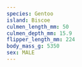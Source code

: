 ```yaml
---
species: Gentoo
island: Biscoe
culmen_length_mm: 50
culmen_depth_mm: 15.9
flipper_length_mm: 224
body_mass_g: 5350
sex: MALE
---
```

